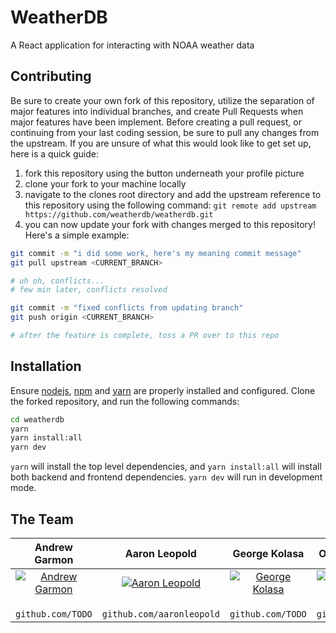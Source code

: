 # WeatherDB

A React application for interacting with NOAA weather data

## Contributing

Be sure to create your own fork of this repository, utilize the separation of major features into individual branches, and create Pull Requests when major features have been implement. Before creating a pull request, or continuing from your last coding session, be sure to pull any changes from the upstream. If you are unsure of what this would look like to get set up, here is a quick guide:

1. fork this repository using the button underneath your profile picture
2. clone your fork to your machine locally
3. navigate to the clones root directory and add the upstream reference to this repository using the following command: `git remote add upstream https://github.com/weatherdb/weatherdb.git`
4. you can now update your fork with changes merged to this repository! Here's a simple example:

```bash
git commit -m "i did some work, here's my meaning commit message"
git pull upstream <CURRENT_BRANCH>

# uh oh, conflicts... 
# few min later, conflicts resolved

git commit -m "fixed conflicts from updating branch"
git push origin <CURRENT_BRANCH>

# after the feature is complete, toss a PR over to this repo
```

## Installation

Ensure [nodejs](https://nodejs.org/en/), [npm](https://www.npmjs.com/get-npm) and [yarn](https://classic.yarnpkg.com/en/docs/install/) are properly installed and configured. Clone the forked repository, and run the following commands:

```bash
cd weatherdb
yarn
yarn install:all
yarn dev
```

`yarn` will install the top level dependencies, and `yarn install:all` will install both backend and frontend dependencies. `yarn dev` will run in development mode.

## The Team

|               **Andrew Garmon**               |                                                                      **Aaron Leopold**                                                                      |               **George Kolasa**               |              **Octavio Ochoa**               |
| :-------------------------------------------: | :---------------------------------------------------------------------------------------------------------------------------------------------------------: | :-------------------------------------------: | :------------------------------------------: |
| [![Andrew Garmon]()](https://github.com/TODO) | [![Aaron Leopold](https://avatars3.githubusercontent.com/u/36278431?s=400&u=e081a3c4c5721096cfff9a7f8399eeeee0026338&v=4)](https://github.com/aaronleopold) | [![George Kolasa]()](https://github.com/TODO) | [![Octavio Ochoa]()](http://github.com/TODO) |
|              ` github.com/TODO`               |                                                                 ` github.com/aaronleopold`                                                                  |              ` github.com/TODO`               |              ` github.com/TODO`              |
